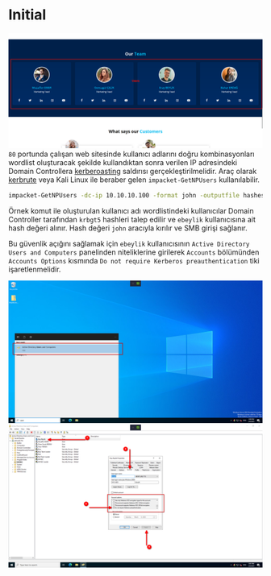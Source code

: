 # Initial
![](imgs/osint.png)
`80` portunda çalışan web sitesinde kullanıcı adlarını doğru kombinasyonları wordlist oluşturacak şekilde kullandıktan sonra verilen IP adresindeki Domain Controllera [kerberoasting](https://attack.mitre.org/techniques/T1558/003/) saldırısı gerçekleştirilmelidir.
Araç olarak [kerbrute](https://github.com/TarlogicSecurity/kerbrute) veya Kali Linux ile beraber gelen `impacket-GetNPUsers` kullanılabilir.

```bash
impacket-GetNPUsers -dc-ip 10.10.10.100 -format john -outputfile hashes -usersfile users  skylab.ytu/
```
Örnek komut ile oluşturulan kullanıcı adı wordlistindeki kullanıcılar Domain Controller tarafından `krbgt5` hashleri talep edilir ve `ebeylik` kullanıcısına ait hash değeri alınır. Hash değeri `john` aracıyla kırılır ve SMB girişi sağlanır.

Bu güvenlik açığını sağlamak için `ebeylik` kullanıcısının `Active Directory Users and Computers` panelinden niteliklerine girilerek `Accounts` bölümünden `Accounts Options` kısmında `Do not require Kerberos preauthentication` tiki işaretlenmelidir.

![](imgs/kerberoast1.png)
![](imgs/kerberoast2.png)
